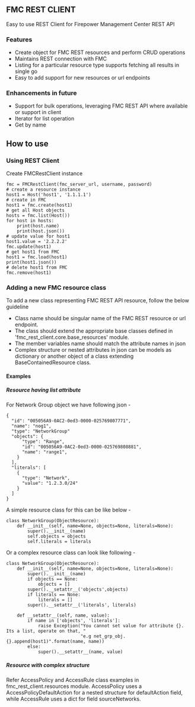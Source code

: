 ## FMC REST CLIENT
Easy to use REST Client for Firepower Management Center REST API

### Features
* Create object for FMC REST resources and perform CRUD operations
* Maintains REST connection with FMC
* Listing for a particular resource type supports fetching all results in single go
* Easy to add support for new resources or url endpoints

### Enhancements in future
* Support for bulk operations, leveraging FMC REST API where available or support in client
* Iterator for list operation
* Get by name

## How to use

### Using REST Client
Create FMCRestClient instance
```
fmc = FMCRestClient(fmc_server_url, username, password)
# create a resource instance
host1 = Host('host1', '1.1.1.1')
# create in FMC
host1 = fmc.create(host1)
# get all Host objects
hosts = fmc.list(Host())
for host in hosts:
    print(host.name)
    print(host.json())
# update value for host1
host1.value = '2.2.2.2'
fmc.update(host1)
# get host1 from FMC
host1 = fmc.load(host1)
print(host1.json())
# delete host1 from FMC
fmc.remove(host1)
```
### Adding a new FMC resource class
To add a new class representing FMC REST API resource, follow the below guideline
 * Class name should be singular name of the FMC REST resource or url endpoint.
 * The class should extend the appropriate base classes defined in 'fmc_rest_client.core.base_resources' module.
 * The member variables name should match the attribute names in json
 * Complex structure or nested attributes in json can be models as dictionary or another object of a class extending BaseContainedResource class.

#### Examples <br>
##### Resource having list attribute
For Network Group object we have following json -
```
{
  "id": "005056A9-0AC2-0ed3-0000-025769807771",
  "name": "nog1",
  "type": "NetworkGroup"
  "objects": {
      "type": "Range",
      "id": "005056A9-0AC2-0ed3-0000-025769808881",
      "name": "range1",
    }
  ],
  "literals": [
    {
      "type": "Network",
      "value": "1.2.3.0/24"
    }
  ]
}

```
A simple resource class for this can be like below -
```
class NetworkGroup(ObjectResource):
    def __init__(self, name=None, objects=None, literals=None):
        super().__init__(name)
        self.objects = objects
        self.literals = literals
```
Or a complex resource class can look like following -
```
class NetworkGroup(ObjectResource):
    def __init__(self, name=None, objects=None, literals=None):
        super().__init__(name)
        if objects == None:
            objects = []
        super().__setattr__('objects',objects)
        if literals == None:
            literals = []
        super().__setattr__('literals', literals)

    def __setattr__(self, name, value):
        if name in ['objects', 'literals']:
            raise Exception("You cannot set value for attribute {}. Its a list, operate on that, "
                            "e.g net_grp_obj.{}.append(host1)".format(name, name))
        else:
            super().__setattr__(name, value)
```
##### Resource with complex structure
Refer AccessPolicy and AccessRule class examples in fmc_rest_client.resources module.
AccessPolicy uses a AccessPolicyDefaultAction for a nested structure for defaultAction field, while AccessRule
uses a dict for field sourceNetworks.


